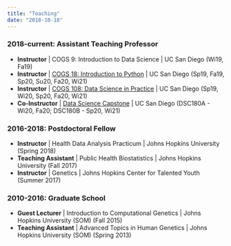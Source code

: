 ```yaml
---
title: "Teaching"
date: "2018-10-18"
---
```



### 2018-current: Assistant Teaching Professor
- __Instructor__ | COGS 9: Introduction to Data Science | UC San Diego (Wi19, Fa19) 
- __Instructor__ | [COGS 18: Introduction to Python](https://cogs18.github.io) | UC San Diego (Sp19, Fa19, Sp20, Su20, Fa20, Wi21)
- __Instructor__ | [COGS 108: Data Science in Practice](https://github.com/COGS108) | UC San Diego (Sp19, Wi20, Sp20, Fa20, Wi21)
- __Co-Instructor__ | [Data Science Capstone](https://github.com/ShanEllis/Genetic-Variation) | UC San Diego (DSC180A - Wi20, Fa20; DSC180B - Sp20, Wi21)

### 2016-2018: Postdoctoral Fellow
- __Instructor__ | Health Data Analysis Practicum | Johns Hopkins University (Spring 2018)
- __Teaching Assistant__ | Public Health Biostatistics | Johns Hopkins University (Fall 2017)
- __Instructor__ | Genetics | Johns Hopkins Center for Talented Youth (Summer 2017)

### 2010-2016: Graduate School
-  __Guest Lecturer__ | Introduction to Computational Genetics | Johns Hopkins University (SOM) (Fall 2015)
-  __Teaching Assistant__ | Advanced Topics in Human Genetics | Johns Hopkins University (SOM) (Spring 2013)
